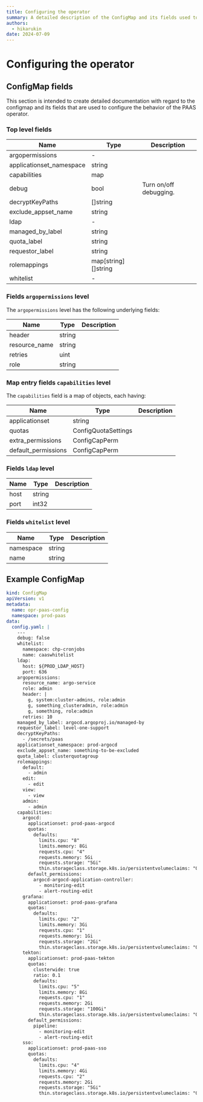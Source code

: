 ```yaml
---
title: Configuring the operator
summary: A detailed description of the ConfigMap and its fields used to configure the operator.
authors:
  - hikarukin
date: 2024-07-09
---
```


Configuring the operator
========================

ConfigMap fields
----------------

This section is intended to create detailed documentation with regard to the
configmap and its fields that are used to configure the behavior of the PAAS
operator.

### Top level fields

| Name                     | Type                | Description |
| ------------------------ | ------------------- | ----------- |
| argopermissions          | -                   | |
| applicationset_namespace | string              | |
| capabilities             | map                 | |
| debug                    | bool                | Turn on/off debugging. |
| decryptKeyPaths          | []string            | |
| exclude_appset_name      | string              | |
| ldap                     | -                   | |
| managed_by_label         | string              | |
| quota_label              | string              | |
| requestor_label          | string              | |
| rolemappings             | map[string][]string | |
| whitelist                | -                   | |

### Fields `argopermissions` level

The `argopermissions` level has the following underlying fields:

| Name                     | Type   | Description |
| ------------------------ | ------ | ----------- |
| header                   | string |             |
| resource_name            | string |             |
| retries                  | uint   |             |
| role                     | string |             |

### Map entry fields `capabilities` level

The `capabilities` field is a map of objects, each having:

| Name                     | Type   | Description |
| ------------------------ | ------ | ----------- |
| applicationset           | string | |
| quotas                   |  ConfigQuotaSettings      | |
| extra_permissions        |  ConfigCapPerm      | |
| default_permissions      |   ConfigCapPerm     | |

### Fields `ldap` level

| Name                     | Type   | Description |
| ------------------------ | ------ | ----------- |
|   host                   | string |             |
|   port                   | int32  |             |

### Fields `whitelist` level

| Name                     | Type   | Description |
| ------------------------ | ------ | ----------- |
| namespace                | string |             |
| name                     | string |             |

Example ConfigMap
-----------------

```yml
kind: ConfigMap
apiVersion: v1
metadata:
  name: opr-paas-config
  namespace: prod-paas
data:
  config.yaml: |
    ---
    debug: false
    whitelist:
      namespace: chp-cronjobs
      name: caaswhitelist
    ldap:
      host: ${PROD_LDAP_HOST}
      port: 636
    argopermissions:
      resource_name: argo-service
      role: admin
      header: |
        g, system:cluster-admins, role:admin
        g, something_clusteradmin, role:admin
        g, something, role:admin
      retries: 10
    managed_by_label: argocd.argoproj.io/managed-by
    requestor_label: level-one-support
    decryptKeyPaths:
      - /secrets/paas
    applicationset_namespace: prod-argocd
    exclude_appset_name: something-to-be-excluded
    quota_label: clusterquotagroup
    rolemappings:
      default:
        - admin
      edit:
        - edit
      view:
        - view
      admin:
        - admin
    capabilities:
      argocd:
        applicationset: prod-paas-argocd
        quotas:
          defaults:
            limits.cpu: "8"
            limits.memory: 8Gi
            requests.cpu: "4"
            requests.memory: 5Gi
            requests.storage: "5Gi"
            thin.storageclass.storage.k8s.io/persistentvolumeclaims: "0"
        default_permissions:
          argocd-argocd-application-controller:
            - monitoring-edit
            - alert-routing-edit
      grafana:
        applicationset: prod-paas-grafana
        quotas:
          defaults:
            limits.cpu: "2"
            limits.memory: 3Gi
            requests.cpu: "1"
            requests.memory: 1Gi
            requests.storage: "2Gi"
            thin.storageclass.storage.k8s.io/persistentvolumeclaims: "0"
      tekton:
        applicationset: prod-paas-tekton
        quotas:
          clusterwide: true
          ratio: 0.1
          defaults:
            limits.cpu: "5"
            limits.memory: 8Gi
            requests.cpu: "1"
            requests.memory: 2Gi
            requests.storage: "100Gi"
            thin.storageclass.storage.k8s.io/persistentvolumeclaims: "0"
        default_permissions:
          pipeline:
            - monitoring-edit
            - alert-routing-edit
      sso:
        applicationset: prod-paas-sso
        quotas:
          defaults:
            limits.cpu: "4"
            limits.memory: 4Gi
            requests.cpu: "2"
            requests.memory: 2Gi
            requests.storage: "5Gi"
            thin.storageclass.storage.k8s.io/persistentvolumeclaims: "0"
```